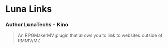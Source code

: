 # Luna Links  
### Author LunaTechs - Kino
> An RPGMakerMV plugin that allows you to link to websites outside of RMMV/MZ.